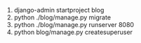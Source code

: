 1. django-admin startproject blog
2. python ./blog/manage.py migrate
3. python ./blog/manage.py runserver 8080
4. python blog/manage.py createsuperuser